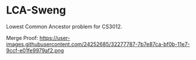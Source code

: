# LCA-Sweng
Lowest Common Ancestor problem for CS3012.


Merge Proof: https://user-images.githubusercontent.com/24252685/32277787-7b7e87ca-bf0b-11e7-9ccf-e01fe9979af2.png
